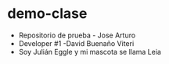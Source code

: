 # demo-clase

* Repositorio de prueba - Jose Arturo
* Developer #1 -David Buenaño Viteri 
* Soy Julián Eggle y mi mascota se llama Leia
